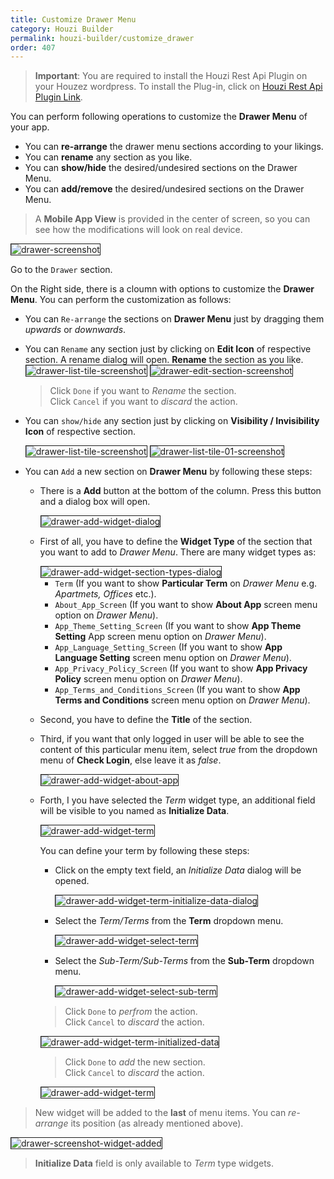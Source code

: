 ```yaml
---
title: Customize Drawer Menu
category: Houzi Builder
permalink: houzi-builder/customize_drawer
order: 407
---
```


> **Important**: You are required to install the Houzi Rest Api Plugin on your Houzez wordpress. To install the Plug-in, click on [Houzi Rest Api Plugin Link](https://github.com/booleanbites/houzi-rest-api).

You can perform following operations to customize the **Drawer Menu** of your app. 
* You can **re-arrange** the drawer menu sections according to your likings.
* You can **rename** any section as you like.
* You can **show/hide** the desired/undesired sections on the Drawer Menu.
* You can **add/remove** the desired/undesired sections on the Drawer Menu.

> A **Mobile App View** is provided in the center of screen, so you can see how the modifications will look on real device.

<img src="../../images/drawer-screenshot.png" alt="drawer-screenshot" title="drawer-screenshot" border= "1px solid"/>

Go to the `Drawer` section.

On the Right side, there is a cloumn with options to customize the **Drawer Menu**. You can perform the customization as follows:
* You can `Re-arrange` the sections on **Drawer Menu** just by dragging them *upwards* or *downwards*.
* You can `Rename` any section just by clicking on **Edit Icon** of respective section. A rename dialog will open. **Rename** the section as you like. 
    <img src="../../images/drawer-list-tile-screenshot.png" alt="drawer-list-tile-screenshot" title="drawer-list-tile-screenshot" border= "1px solid"/>
    <img src="../../images/drawer-edit-section-screenshot.png" alt="drawer-edit-section-screenshot" title="drawer-edit-section-screenshot" border= "1px solid"/>
    > Click `Done` if you want to *Rename* the section.  
    Click `Cancel` if you want to *discard* the action.
* You can `show/hide` any section just by clicking on **Visibility / Invisibility Icon** of respective section.  
 
    <img src="../../images/drawer-list-tile-screenshot.png" alt="drawer-list-tile-screenshot" title="drawer-list-tile-screenshot" border= "1px solid"/>
    <img src="../../images/drawer-list-tile-01-screenshot.png" alt="drawer-list-tile-01-screenshot" title="drawer-list-tile-01-screenshot" border= "1px solid"/>  
    
* You can `Add` a new section on **Drawer Menu** by following these steps:
  - There is a **Add** button at the bottom of the column. Press this button and a dialog box will open. 
     
     <img src="../../images/drawer-add-widget-dialog.png" alt="drawer-add-widget-dialog" title="drawer-add-widget-dialog" border= "1px solid"/>

  - First of all, you have to define the **Widget Type** of the section that you want to add to *Drawer Menu*. There are many widget types as: 
     
     <img src="../../images/drawer-add-widget-section-types-dialog.png" alt="drawer-add-widget-section-types-dialog" title="drawer-add-widget-section-types-dialog" border= "1px solid"/>

     -  `Term` (If you want to show **Particular Term** on *Drawer Menu* e.g. *Apartmets, Offices* etc.).
     - `About_App_Screen` (If you want to show **About App** screen menu option on *Drawer Menu*).
     - `App_Theme_Setting_Screen` (If you want to show **App Theme Setting** App screen menu option on *Drawer Menu*).
     - `App_Language_Setting_Screen` (If you want to show **App Language Setting** screen menu option on *Drawer Menu*).
     - `App_Privacy_Policy_Screen` (If you want to show **App Privacy Policy** screen menu option on *Drawer Menu*).
     - `App_Terms_and_Conditions_Screen` (If you want to show **App Terms and Conditions** screen menu option on *Drawer Menu*).
  - Second, you have to define the **Title** of the section.
  - Third, if you want that only logged in user will be able to see the content of this particular menu item, select *true* from the dropdown menu of **Check Login**, else leave it as *false*.
  
    <img src="../../images/drawer-add-widget-about-app.png" alt="drawer-add-widget-about-app" title="drawer-add-widget-about-app" border= "1px solid"/>

  - Forth, I you have selected the *Term* widget type, an additional field will be visible to you named as **Initialize Data**. 
    
    <img src="../../images/drawer-add-widget-term.png" alt="drawer-add-widget-term" title="drawer-add-widget-term" border= "1px solid"/>
  
    You can define your term by following these steps:
    - Click on the empty text field, an *Initialize Data* dialog will be opened.
    
        <img src="../../images/drawer-add-widget-term-initialize-data-dialog.png" alt="drawer-add-widget-term-initialize-data-dialog" title="drawer-add-widget-term-initialize-data-dialog" border= "1px solid"/>
    
    - Select the *Term/Terms* from the **Term** dropdown menu.
    
        <img src="../../images/drawer-add-widget-select-term.png" alt="drawer-add-widget-select-term" title="drawer-add-widget-select-term" border= "1px solid"/>
    
    - Select the *Sub-Term/Sub-Terms* from the **Sub-Term** dropdown menu.
    
        <img src="../../images/drawer-add-widget-select-sub-term.png" alt="drawer-add-widget-select-sub-term" title="drawer-add-widget-select-sub-term" border= "1px solid"/> 
    
    > Click `Done` to *perfrom* the action.  
    Click `Cancel` to *discard* the action.

    <img src="../../images/drawer-add-widget-term-initialized-data.png" alt="drawer-add-widget-term-initialized-data" title="drawer-add-widget-term-initialized-data" border= "1px solid"/> 

    > Click `Done` to *add* the new section.  
    Click `Cancel` to *discard* the action.
    
    <img src="../../images/drawer-add-widget-term.png" alt="drawer-add-widget-term" title="drawer-add-widget-term" border= "1px solid"/>


> New widget will be added to the **last** of menu items. You can *re-arrange* its position (as already mentioned above).
    
<img src="../../images/drawer-screenshot-widget-added.png" alt="drawer-screenshot-widget-added" title="drawer-screenshot-widget-added" border= "1px solid"/>
  
   

> **Initialize Data** field is only available to *Term* type widgets.